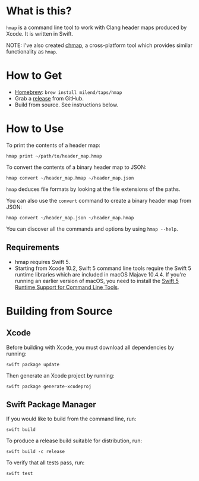 # What is this?

`hmap` is a command line tool to work with Clang header maps produced by Xcode.
It is written in Swift.

NOTE: I've also created [chmap](https://github.com/milend/chmap), a cross-platform tool which provides similar functionality as `hmap`.

# How to Get

- [Homebrew](https://brew.sh): `brew install milend/taps/hmap`
- Grab a [release](https://github.com/milend/hmap/releases) from GitHub.
- Build from source. See instructions below.

# How to Use

To print the contents of a header map:

    hmap print ~/path/to/header_map.hmap

To convert the contents of a binary header map to JSON:

    hmap convert ~/header_map.hmap ~/header_map.json

`hmap` deduces file formats by looking at the file extensions of the paths.

You can also use the `convert` command to create a binary header map from JSON:

    hmap convert ~/header_map.json ~/header_map.hmap

You can discover all the commands and options by using `hmap --help`.

## Requirements

- hmap requires Swift 5.
- Starting from Xcode 10.2, Swift 5 command line tools require the Swift 5 runtime libraries which are included in macOS Majave 10.4.4. If you're running an earlier version of macOS, you need to install the [Swift 5 Runtime Support for Command Line Tools](https://support.apple.com/kb/DL1998).

# Building from Source

## Xcode

Before building with Xcode, you must download all dependencies by running:

    swift package update

Then generate an Xcode project by running:

    swift package generate-xcodeproj

## Swift Package Manager

If you would like to build from the command line, run:

    swift build

To produce a release build suitable for distribution, run:

    swift build -c release

To verify that all tests pass, run:

    swift test
